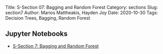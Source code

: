Title: S-Section 07: Bagging and Random Forest
Category: sections
Slug: section7
Author: Marios Mattheakis, Hayden Joy
Date: 2020-10-30
Tags: Decision Trees, Bagging, Random Forest

## Jupyter Notebooks

- [S-Section 7: Bagging and Random Forest]({static}notebook/cs109a_section_7.ipynb)
